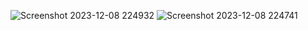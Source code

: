 ![Screenshot 2023-12-08 224932](https://github.com/djolemtr/Provera-Tacke--Konveksni-Mnogougao/assets/113414071/93faf563-e9d6-4644-958a-62161c74fcf9)
![Screenshot 2023-12-08 224741](https://github.com/djolemtr/Provera-Tacke--Konveksni-Mnogougao/assets/113414071/28b795ef-64d3-450d-b879-cb64cd247870)
